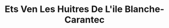 ---
title: "Ets Ven Les Huitres De L'ile Blanche- Carantec"
url: /carantec/ets-ven-les-huitres-de-lile-blanche-carantec/
shop: fruits de mer
---